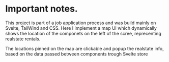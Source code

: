 # Important notes.

This project is part of a job application process and was build mainly on Svelte, TailWind and CSS.
Here I implement a map UI which dynamically shows the location of the componets on the left of the scree, reprecenting realstate rentals.

The locations pinned on the map are clickable and popup the realstate info, based on the data passed between components trough Svelte store
